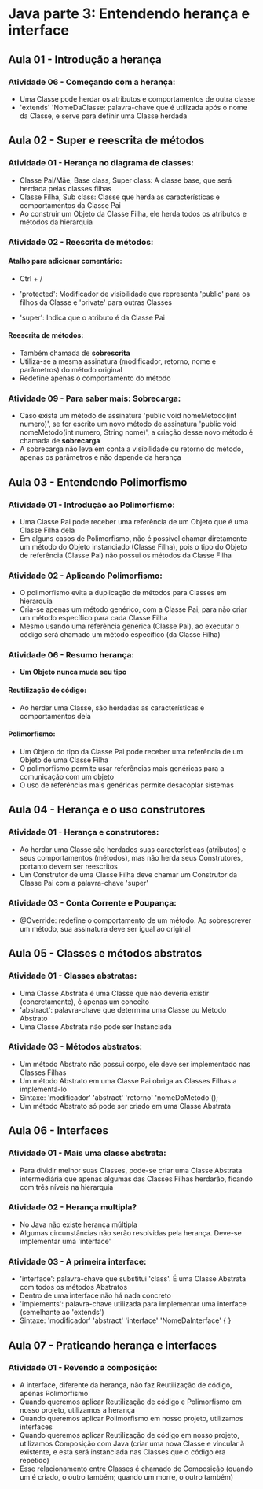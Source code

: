 # Java parte 3: Entendendo herança e interface

## Aula 01 - Introdução a herança

### Atividade 06 - Começando com a herança:

- Uma Classe pode herdar os atributos e comportamentos de outra classe
- 'extends' 'NomeDaClasse: palavra-chave que é utilizada após o nome da Classe, e serve para definir uma Classe herdada

## Aula 02 - Super e reescrita de métodos

### Atividade 01 - Herança no diagrama de classes:

- Classe Pai/Mãe, Base class, Super class: A classe base, que será herdada pelas classes filhas
- Classe Filha, Sub class: Classe que herda as características e comportamentos da Classe Pai
- Ao construir um Objeto da Classe Filha, ele herda todos os atributos e métodos da hierarquia

### Atividade 02 - Reescrita de métodos:

#### Atalho para adicionar comentário:

- Ctrl + /

- 'protected': Modificador de visibilidade que representa 'public' para os filhos da Classe e 'private' para outras Classes
- 'super': Indica que o atributo é da Classe Pai

#### Reescrita de métodos:

- Também chamada de **sobrescrita**
- Utiliza-se a mesma assinatura (modificador, retorno, nome e parâmetros) do método original
- Redefine apenas o comportamento do método

### Atividade 09 - Para saber mais: Sobrecarga:

- Caso exista um método de assinatura 'public void nomeMetodo(int numero)', se for escrito um novo método de assinatura 'public void nomeMetodo(int numero, String nome)', a criação desse novo método é chamada de **sobrecarga**
- A sobrecarga não leva em conta a visibilidade ou retorno do método, apenas os parâmetros e não depende da herança

## Aula 03 - Entendendo Polimorfismo

### Atividade 01 - Introdução ao Polimorfismo:

- Uma Classe Pai pode receber uma referência de um Objeto que é uma Classe Filha dela
- Em alguns casos de Polimorfismo, não é possível chamar diretamente um método do Objeto instanciado (Classe Filha), pois o tipo do Objeto de referência (Classe Pai) não possui os métodos da Classe Filha

### Atividade 02 - Aplicando Polimorfismo:

- O polimorfismo evita a duplicação de métodos para Classes em hierarquia
- Cria-se apenas um método genérico, com a Classe Pai, para não criar um método específico para cada Classe Filha
- Mesmo usando uma referência genérica (Classe Pai), ao executar o código será chamado um método específico (da Classe Filha)

### Atividade 06 - Resumo herança:

- **Um Objeto nunca muda seu tipo**

#### Reutilização de código:

- Ao herdar uma Classe, são herdadas as características e comportamentos dela

#### Polimorfismo:

- Um Objeto do tipo da Classe Pai pode receber uma referência de um Objeto de uma Classe Filha
- O polimorfismo permite usar referências mais genéricas para a comunicação com um objeto
- O uso de referências mais genéricas permite desacoplar sistemas


## Aula 04 - Herança e o uso construtores

### Atividade 01 - Herança e construtores:

- Ao herdar uma Classe são herdados suas características (atributos) e seus comportamentos (métodos), mas não herda seus Construtores, portanto devem ser reescritos
- Um Construtor de uma Classe Filha deve chamar um Construtor da Classe Pai com a palavra-chave 'super'

### Atividade 03 - Conta Corrente e Poupança:

- @Override: redefine o comportamento de um método. Ao sobrescrever um método, sua assinatura deve ser igual ao original


## Aula 05 - Classes e métodos abstratos

### Atividade 01 - Classes abstratas:

- Uma Classe Abstrata é uma Classe que não deveria existir (concretamente), é apenas um conceito
- 'abstract': palavra-chave que determina uma Classe ou Método Abstrato
- Uma Classe Abstrata não pode ser Instanciada

### Atividade 03 - Métodos abstratos:

- Um método Abstrato não possui corpo, ele deve ser implementado nas Classes Filhas
- Um método Abstrato em uma Classe Pai obriga as Classes Filhas a implementá-lo
- Sintaxe: 'modificador' 'abstract' 'retorno' 'nomeDoMetodo'();
- Um método Abstrato só pode ser criado em uma Classe Abstrata


## Aula 06 - Interfaces

### Atividade 01 - Mais uma classe abstrata:

- Para dividir melhor suas Classes, pode-se criar uma Classe Abstrata intermediária que apenas algumas das Classes Filhas herdarão, ficando com três níveis na hierarquia

### Atividade 02 - Herança multipla?

- No Java não existe herança múltipla
- Algumas circunstâncias não serão resolvidas pela herança. Deve-se implementar uma 'interface'

### Atividade 03 - A primeira interface:

- 'interface': palavra-chave que substitui 'class'. É uma Classe Abstrata com todos os métodos Abstratos
- Dentro de uma interface não há nada concreto
- 'implements': palavra-chave utilizada para implementar uma interface (semelhante ao 'extends')
- Sintaxe: 'modificador' 'abstract' 'interface' 'NomeDaInterface' { }


## Aula 07 - Praticando herança e interfaces

### Atividade 01 - Revendo a composição:

- A interface, diferente da herança, não faz Reutilização de código, apenas Polimorfismo
- Quando queremos aplicar Reutilização de código e Polimorfismo em nosso projeto, utilizamos a herança
- Quando queremos aplicar Polimorfismo em nosso projeto, utilizamos interfaces
- Quando queremos aplicar Reutilização de código em nosso projeto, utilizamos Composição com Java (criar uma nova Classe e vincular à existente, e esta será instanciada nas Classes que o código era repetido)
- Esse relacionamento entre Classes é chamado de Composição (quando um é criado, o outro também; quando um morre, o outro também)
